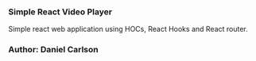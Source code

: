 ### Simple React Video Player

Simple react web application using HOCs, React Hooks and React router.

### Author: Daniel Carlson
